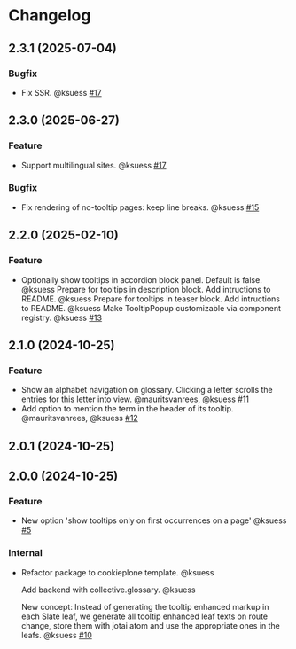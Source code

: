 # Changelog

<!-- You should *NOT* be adding new change log entries to this file.
     You should create a file in the news directory instead.
     For helpful instructions, please see:
     https://6.docs.plone.org/volto/developer-guidelines/contributing.html#create-a-pull-request
-->

<!-- towncrier release notes start -->

## 2.3.1 (2025-07-04)

### Bugfix

- Fix SSR. @ksuess [#17](https://github.com/rohberg/volto-slate-glossary/issue/17)

## 2.3.0 (2025-06-27)

### Feature

- Support multilingual sites. @ksuess [#17](https://github.com/rohberg/volto-slate-glossary/issue/17)

### Bugfix

- Fix rendering of no-tooltip pages: keep line breaks. @ksuess [#15](https://github.com/rohberg/volto-slate-glossary/issue/15)

## 2.2.0 (2025-02-10)

### Feature

- Optionally show tooltips in accordion block panel. Default is false. @ksuess
  Prepare for tooltips in description block. Add intructions to README. @ksuess
  Prepare for tooltips in teaser block. Add intructions to README. @ksuess
  Make TooltipPopup customizable via component registry. @ksuess [#13](https://github.com/rohberg/volto-slate-glossary/issue/13)

## 2.1.0 (2024-10-25)

### Feature

- Show an alphabet navigation on glossary. Clicking a letter scrolls the entries for this letter into view. @mauritsvanrees, @ksuess [#11](https://github.com/rohberg/volto-slate-glossary/issue/11)
- Add option to mention the term in the header of its tooltip. @mauritsvanrees, @ksuess [#12](https://github.com/rohberg/volto-slate-glossary/issue/12)

## 2.0.1 (2024-10-25)

## 2.0.0 (2024-10-25)

### Feature

- New option 'show tooltips only on first occurrences on a page' @ksuess [#5](https://github.com/ksuess/volto-slate-glossary/issue/5)

### Internal

- Refactor package to cookieplone template. @ksuess

  Add backend with collective.glossary. @ksuess

  New concept: Instead of generating the tooltip enhanced markup in each Slate leaf,
  we generate all tooltip enhanced leaf texts on route change, store them with jotai atom and use the appropriate ones in the leafs. @ksuess [#10](https://github.com/ksuess/volto-slate-glossary/issue/10)
